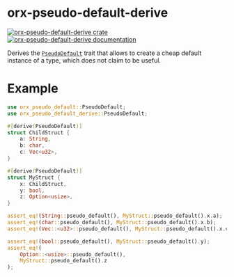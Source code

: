 # orx-pseudo-default-derive

[![orx-pseudo-default-derive crate](https://img.shields.io/crates/v/orx-pseudo-default-derive.svg)](https://crates.io/crates/orx-pseudo-default-derive)
[![orx-pseudo-default-derive documentation](https://docs.rs/orx-pseudo-default-derive/badge.svg)](https://docs.rs/orx-pseudo-default-derive)

Derives the [`PseudoDefault`](https://crates.io/crates/orx-pseudo-default) trait that allows to create a cheap default instance of a type, which does not claim to be useful.

# Example

```rust
use orx_pseudo_default::PseudoDefault;
use orx_pseudo_default_derive::PseudoDefault;

#[derive(PseudoDefault)]
struct ChildStruct {
    a: String,
    b: char,
    c: Vec<u32>,
}

#[derive(PseudoDefault)]
struct MyStruct {
    x: ChildStruct,
    y: bool,
    z: Option<usize>,
}

assert_eq!(String::pseudo_default(), MyStruct::pseudo_default().x.a);
assert_eq!(char::pseudo_default(), MyStruct::pseudo_default().x.b);
assert_eq!(Vec::<u32>::pseudo_default(), MyStruct::pseudo_default().x.c);

assert_eq!(bool::pseudo_default(), MyStruct::pseudo_default().y);
assert_eq!(
    Option::<usize>::pseudo_default(),
    MyStruct::pseudo_default().z
);
```
